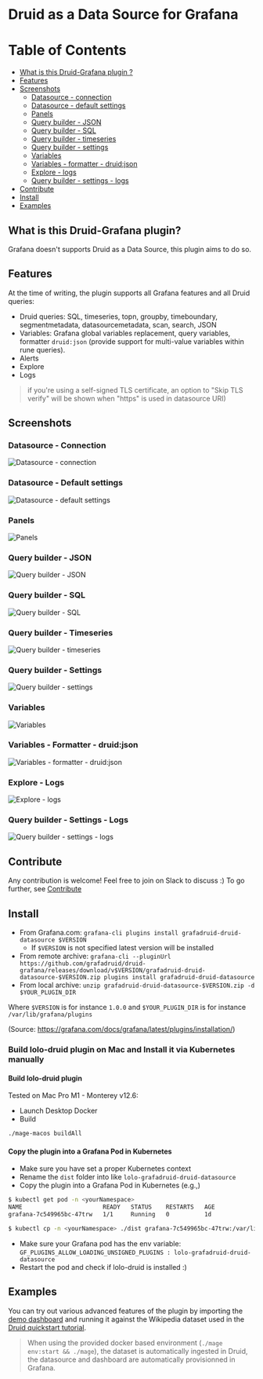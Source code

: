 # Druid as a Data Source for Grafana

Table of Contents
=================

* [What is this Druid-Grafana plugin ?](#what-is-this-druid-grafana-plugin)
* [Features](#features)
* [Screenshots](#screenshots)
  * [Datasource - connection](#datasource---connection)
  * [Datasource - default settings](#datasource---default-settings)
  * [Panels](#panels)
  * [Query builder - JSON](#query-builder---json)
  * [Query builder - SQL](#query-builder---sql)
  * [Query builder - timeseries](#query-builder---timeseries)
  * [Query builder - settings](#query-builder---settings)
  * [Variables](#variables)
  * [Variables - formatter - druid:json](#variables---formatter---druidjson)
  * [Explore - logs](#explore---logs)
  * [Query builder - settings - logs](#query-builder---settings---logs)
* [Contribute](#contribute)
* [Install](#install)
* [Examples](#examples)

## What is this Druid-Grafana plugin?

Grafana doesn't supports Druid as a Data Source, this plugin aims to do so.

## Features

At the time of writing, the plugin supports all Grafana features and all Druid queries:

- Druid queries: SQL, timeseries, topn, groupby, timeboundary, segmentmetadata, datasourcemetadata, scan, search, JSON
- Variables: Grafana global variables replacement, query variables, formatter `druid:json` (provide support for multi-value variables within rune queries).
- Alerts
- Explore
- Logs

> if you're using a self-signed TLS certificate, an option to "Skip TLS verify" will be shown when "https" is used in datasource URI)

## Screenshots

### Datasource - Connection

![Datasource - connection](https://raw.githubusercontent.com/grafadruid/druid-grafana/master/src/img/screenshot-datasource-connection.png)

### Datasource - Default settings

![Datasource - default settings](https://raw.githubusercontent.com/grafadruid/druid-grafana/master/src/img/screenshot-datasource-default-settings.png)

### Panels

![Panels](https://raw.githubusercontent.com/grafadruid/druid-grafana/master/src/img/screenshot-panels.png)

### Query builder - JSON

![Query builder - JSON](https://raw.githubusercontent.com/grafadruid/druid-grafana/master/src/img/screenshot-querybuilder-json.png)

### Query builder - SQL

![Query builder - SQL](https://raw.githubusercontent.com/grafadruid/druid-grafana/master/src/img/screenshot-querybuilder-sql.png)

### Query builder - Timeseries

![Query builder - timeseries](https://raw.githubusercontent.com/grafadruid/druid-grafana/master/src/img/screenshot-querybuilder-timeseries.png)

### Query builder - Settings

![Query builder - settings](https://raw.githubusercontent.com/grafadruid/druid-grafana/master/src/img/screenshot-querybuilder-settings.png)

### Variables

![Variables](https://raw.githubusercontent.com/grafadruid/druid-grafana/master/src/img/screenshot-variables.png)

### Variables - Formatter - druid:json

![Variables - formatter - druid:json](https://raw.githubusercontent.com/grafadruid/druid-grafana/master/src/img/screenshot-querybuilder-formatter-druidjson.png)

### Explore - Logs

![Explore - logs](https://raw.githubusercontent.com/grafadruid/druid-grafana/master/src/img/screenshot-explore-logs.png)

### Query builder - Settings - Logs

![Query builder - settings - logs](https://raw.githubusercontent.com/grafadruid/druid-grafana/master/src/img/screenshot-querybuilder-settings-logs.png)

## Contribute

Any contribution is welcome! Feel free to join on Slack to discuss :)
To go further, see [Contribute](https://github.com/grafadruid/druid-grafana/blob/master/CONTRIBUTE.md)

## Install

- From Grafana.com:
  `grafana-cli plugins install grafadruid-druid-datasource $VERSION`
  - If `$VERSION` is not specified latest version will be installed
- From remote archive:
  `grafana-cli --pluginUrl https://github.com/grafadruid/druid-grafana/releases/download/v$VERSION/grafadruid-druid-datasource-$VERSION.zip plugins install grafadruid-druid-datasource`
- From local archive:
  `unzip grafadruid-druid-datasource-$VERSION.zip -d $YOUR_PLUGIN_DIR`

Where `$VERSION` is for instance `1.0.0` and `$YOUR_PLUGIN_DIR` is for instance `/var/lib/grafana/plugins`

(Source: https://grafana.com/docs/grafana/latest/plugins/installation/)

### Build lolo-druid plugin on Mac and Install it via Kubernetes manually
#### Build lolo-druid plugin

Tested on Mac Pro M1 - Monterey v12.6:

* Launch Desktop Docker
* Build
```sh
./mage-macos buildAll
```

#### Copy the plugin into a Grafana Pod in Kubernetes

* Make sure you have set a proper Kubernetes context
* Rename the `dist` folder into like `lolo-grafadruid-druid-datasource`
* Copy the plugin into a Grafana Pod in Kubernetes (e.g.,)
```sh
$ kubectl get pod -n <yourNamespace>
NAME                       READY   STATUS    RESTARTS   AGE
grafana-7c549965bc-47trw   1/1     Running   0          1d

$ kubectl cp -n <yourNamespace> ./dist grafana-7c549965bc-47trw:/var/lib/grafana/plugins/lolo-grafadruid-druid-datasource
```
* Make sure your Grafana pod has the env variable: `GF_PLUGINS_ALLOW_LOADING_UNSIGNED_PLUGINS : lolo-grafadruid-druid-datasource`
* Restart the pod and check if lolo-druid is installed :)

## Examples

You can try out various advanced features of the plugin by importing the [demo dashboard](https://github.com/grafadruid/druid-grafana/blob/master/docker/grafana/dashboards/dashboard.json) and running it against the Wikipedia dataset used in the [Druid quickstart tutorial](https://druid.apache.org/docs/latest/tutorials/index.html#step-4-load-data).
> When using the provided docker based environment (`./mage env:start && ./mage`), the dataset is automatically ingested in Druid, the datasource and dashboard are automatically provisionned in Grafana.
